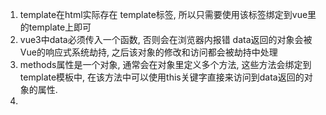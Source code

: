 1.  template在html实际存在 template标签, 所以只需要使用该标签绑定到vue里的template上即可
2.  vue3中data必须传入一个函数, 否则会在浏览器内报错
    data返回的对象会被Vue的响应式系统劫持, 之后该对象的修改和访问都会被劫持中处理
3.  methods属性是一个对象, 通常会在对象里定义多个方法, 这些方法会绑定到template模板中, 在该方法中可以使用this关键字直接来访问到data返回的对象的属性.
4.  